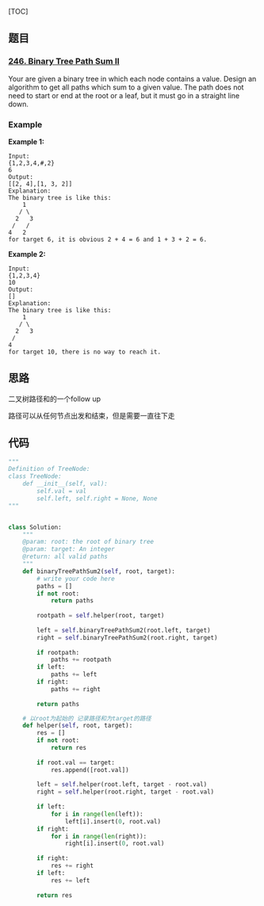 [TOC]

## 题目

### [246. Binary Tree Path Sum II](https://www.lintcode.com/problem/binary-tree-path-sum-ii/description)

Your are given a binary tree in which each node contains a value. Design an algorithm to get all paths which sum to a given value. The path does not need to start or end at the root or a leaf, but it must go in a straight line down.

### Example

**Example 1:**

```plain
Input:
{1,2,3,4,#,2}
6
Output:
[[2, 4],[1, 3, 2]]
Explanation:
The binary tree is like this:
    1
   / \
  2   3
 /   /
4   2
for target 6, it is obvious 2 + 4 = 6 and 1 + 3 + 2 = 6.
```

**Example 2:**

```plain
Input:
{1,2,3,4}
10
Output:
[]
Explanation:
The binary tree is like this:
    1
   / \
  2   3
 /   
4   
for target 10, there is no way to reach it.
```

## 思路

二叉树路径和的一个follow up

路径可以从任何节点出发和结束，但是需要一直往下走

## 代码

```python
"""
Definition of TreeNode:
class TreeNode:
    def __init__(self, val):
        self.val = val
        self.left, self.right = None, None
"""


class Solution:
    """
    @param: root: the root of binary tree
    @param: target: An integer
    @return: all valid paths
    """
    def binaryTreePathSum2(self, root, target):
        # write your code here
        paths = []
        if not root:
            return paths
        
        rootpath = self.helper(root, target)
        
        left = self.binaryTreePathSum2(root.left, target)
        right = self.binaryTreePathSum2(root.right, target)
        
        if rootpath:
            paths += rootpath
        if left:
            paths += left
        if right:
            paths += right
        
        return paths

    # 以root为起始的 记录路径和为target的路径
    def helper(self, root, target):
        res = []
        if not root:
            return res
        
        if root.val == target:
            res.append([root.val])
        
        left = self.helper(root.left, target - root.val)
        right = self.helper(root.right, target - root.val)
        
        if left:
            for i in range(len(left)):
                left[i].insert(0, root.val)
        if right:
            for i in range(len(right)):
                right[i].insert(0, root.val)   
                
        if right:
            res += right
        if left:
            res += left
            
        return res
```


